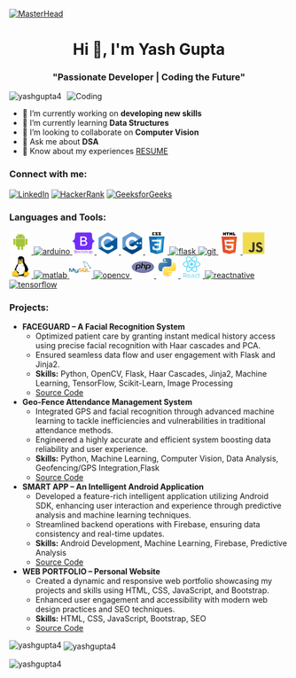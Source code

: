 [![MasterHead](https://www.scaler.com/topics/images/hello-world-program-in-python.webp)](https://YASHGUPTA.io)
<h1 align="center">Hi 👋, I'm Yash Gupta</h1>
<h3 align="center">"Passionate Developer | Coding the Future"</h3>
<img align="right" alt="Coding" width="400" src="https://i.pinimg.com/originals/84/8c/34/848c342a56e7854dec45b9349c21dfe5.gif">

<p align="left"> <img src="https://komarev.com/ghpvc/?username=yashgupta4&label=Profile%20views&color=0e75b6&style=flat" alt="yashgupta4" /> </p>

- 🔭 I’m currently working on **developing new skills**
- 🌱 I’m currently learning **Data Structures**
- 👯 I’m looking to collaborate on **Computer Vision**
- 💬 Ask me about **DSA**
- 📄 Know about my experiences [RESUME](https://drive.google.com/file/d/1MnWo-AwHf3Zb2r95DUgBs6j-npd-JnTT/view)

<h3 align="left">Connect with me:</h3>
<p align="left">
<a href="https://www.linkedin.com/in/info-yash-gupta/" target="blank"><img align="center" src="https://raw.githubusercontent.com/rahuldkjain/github-profile-readme-generator/master/src/images/icons/Social/linked-in-alt.svg" alt="LinkedIn" height="30" width="40" /></a>
<a href="https://www.hackerrank.com/yashgupta758" target="blank"><img align="center" src="https://raw.githubusercontent.com/rahuldkjain/github-profile-readme-generator/master/src/images/icons/Social/hackerrank.svg" alt="HackerRank" height="30" width="40" /></a>
<a href="https://auth.geeksforgeeks.org/user/yashgupta33" target="blank"><img align="center" src="https://raw.githubusercontent.com/rahuldkjain/github-profile-readme-generator/master/src/images/icons/Social/geeks-for-geeks.svg" alt="GeeksforGeeks" height="30" width="40" /></a>
</p>

<h3 align="left">Languages and Tools:</h3>
<p align="left">
  <a href="https://developer.android.com" target="_blank" rel="noreferrer">
    <img src="https://raw.githubusercontent.com/devicons/devicon/master/icons/android/android-original-wordmark.svg" alt="android" width="40" height="40"/>
  </a>
  <a href="https://www.arduino.cc/" target="_blank" rel="noreferrer">
    <img src="https://cdn.worldvectorlogo.com/logos/arduino-1.svg" alt="arduino" width="40" height="40"/>
  </a>
  <a href="https://getbootstrap.com" target="_blank" rel="noreferrer">
    <img src="https://raw.githubusercontent.com/devicons/devicon/master/icons/bootstrap/bootstrap-plain-wordmark.svg" alt="bootstrap" width="40" height="40"/>
  </a>
  <a href="https://www.cprogramming.com/" target="_blank" rel="noreferrer">
    <img src="https://raw.githubusercontent.com/devicons/devicon/master/icons/c/c-original.svg" alt="c" width="40" height="40"/>
  </a>
  <a href="https://www.w3schools.com/cpp/" target="_blank" rel="noreferrer">
    <img src="https://raw.githubusercontent.com/devicons/devicon/master/icons/cplusplus/cplusplus-original.svg" alt="cplusplus" width="40" height="40"/>
  </a>
  <a href="https://www.w3schools.com/css/" target="_blank" rel="noreferrer">
    <img src="https://raw.githubusercontent.com/devicons/devicon/master/icons/css3/css3-original-wordmark.svg" alt="css3" width="40" height="40"/>
  </a>
  <a href="https://flask.palletsprojects.com/" target="_blank" rel="noreferrer">
    <img src="https://www.vectorlogo.zone/logos/pocoo_flask/pocoo_flask-icon.svg" alt="flask" width="40" height="40"/>
  </a>
  <a href="https://git-scm.com/" target="_blank" rel="noreferrer">
    <img src="https://www.vectorlogo.zone/logos/git-scm/git-scm-icon.svg" alt="git" width="40" height="40"/>
  </a>
  <a href="https://www.w3.org/html/" target="_blank" rel="noreferrer">
    <img src="https://raw.githubusercontent.com/devicons/devicon/master/icons/html5/html5-original-wordmark.svg" alt="html5" width="40" height="40"/>
  </a>
  <a href="https://developer.mozilla.org/en-US/docs/Web/JavaScript" target="_blank" rel="noreferrer">
    <img src="https://raw.githubusercontent.com/devicons/devicon/master/icons/javascript/javascript-original.svg" alt="javascript" width="40" height="40"/>
  </a>
  <a href="https://www.linux.org/" target="_blank" rel="noreferrer">
    <img src="https://raw.githubusercontent.com/devicons/devicon/master/icons/linux/linux-original.svg" alt="linux" width="40" height="40"/>
  </a>
  <a href="https://www.mathworks.com/" target="_blank" rel="noreferrer">
    <img src="https://upload.wikimedia.org/wikipedia/commons/2/21/Matlab_Logo.png" alt="matlab" width="40" height="40"/>
  </a>
  <a href="https://www.mysql.com/" target="_blank" rel="noreferrer">
    <img src="https://raw.githubusercontent.com/devicons/devicon/master/icons/mysql/mysql-original-wordmark.svg" alt="mysql" width="40" height="40"/>
  </a>
  <a href="https://opencv.org/" target="_blank" rel="noreferrer">
    <img src="https://www.vectorlogo.zone/logos/opencv/opencv-icon.svg" alt="opencv" width="40" height="40"/>
  </a>
  <a href="https://www.php.net" target="_blank" rel="noreferrer">
    <img src="https://raw.githubusercontent.com/devicons/devicon/master/icons/php/php-original.svg" alt="php" width="40" height="40"/>
  </a>
  <a href="https://www.python.org" target="_blank" rel="noreferrer">
    <img src="https://raw.githubusercontent.com/devicons/devicon/master/icons/python/python-original.svg" alt="python" width="40" height="40"/>
  </a>
  <a href="https://reactjs.org/" target="_blank" rel="noreferrer">
    <img src="https://raw.githubusercontent.com/devicons/devicon/master/icons/react/react-original-wordmark.svg" alt="react" width="40" height="40"/>
  </a>
  <a href="https://reactnative.dev/" target="_blank" rel="noreferrer">
    <img src="https://reactnative.dev/img/header_logo.svg" alt="reactnative" width="40" height="40"/>
  </a>
  <a href="https://www.tensorflow.org" target="_blank" rel="noreferrer">
    <img src="https://www.vectorlogo.zone/logos/tensorflow/tensorflow-icon.svg" alt="tensorflow" width="40" height="40"/>
  </a>
</p>

<h3 align="left">Projects:</h3>
<ul>
  <li>
    <b>FACEGUARD – A Facial Recognition System</b> 
    <ul>
      <li>Optimized patient care by granting instant medical history access using precise facial recognition with Haar cascades and PCA.</li>
      <li>Ensured seamless data flow and user engagement with Flask and Jinja2.</li>
      <li><b>Skills:</b> Python, OpenCV, Flask, Haar Cascades, Jinja2, Machine Learning, TensorFlow, Scikit-Learn, Image Processing</li>
      <li><a href="https://github.com/YashGupta4/Facial-Recognition-System">Source Code</a></li>
    </ul>
  </li>
  <li>
    <b>Geo-Fence Attendance Management System</b> 
    <ul>
      <li>Integrated GPS and facial recognition through advanced machine learning to tackle inefficiencies and vulnerabilities in traditional attendance methods.</li>
      <li>Engineered a highly accurate and efficient system boosting data reliability and user experience.</li>
      <li><b>Skills:</b> Python, Machine Learning, Computer Vision, Data Analysis, Geofencing/GPS Integration,Flask</li>
      <li><a href="https://github.com/YashGupta4/Geo-Fencing">Source Code</a></li>
    </ul>
  </li>
      <li>
    <b>SMART APP – An Intelligent Android Application</b> 
    <ul>
      <li>Developed a feature-rich intelligent application utilizing Android SDK, enhancing user interaction and experience through predictive analysis and machine learning techniques.</li>
      <li>Streamlined backend operations with Firebase, ensuring data consistency and real-time updates.</li>
      <li><b>Skills:</b> Android Development, Machine Learning, Firebase, Predictive Analysis</li>
      <li><a href="https://github.com/YashGupta4/Smart-App">Source Code</a></li>
    </ul>
  </li>
  <li>
    <b>WEB PORTFOLIO – Personal Website</b> 
    <ul>
      <li>Created a dynamic and responsive web portfolio showcasing my projects and skills using HTML, CSS, JavaScript, and Bootstrap.</li>
      <li>Enhanced user engagement and accessibility with modern web design practices and SEO techniques.</li>
      <li><b>Skills:</b> HTML, CSS, JavaScript, Bootstrap, SEO</li>
      <li><a href="https://github.com/YashGupta4/Web-Portfolio">Source Code</a></li>
    </ul>
  </li>
</ul>

<p><img align="left" src="https://github-readme-stats.vercel.app/api/top-langs?username=yashgupta4&show_icons=true&locale=en&theme=tokyonight&hide_border=true" alt="yashgupta4" /></p>

<p>&nbsp;<img align="center" src="https://github-readme-stats.vercel.app/api?username=yashgupta4&show_icons=true&locale=en&theme=tokyonight&hide_border=true" alt="yashgupta4" /></p>

<p><img align="center" src="https://github-readme-streak-stats.herokuapp.com/?user=yashgupta4&theme=tokyonight&hide_border=true" alt="yashgupta4" /></p>
